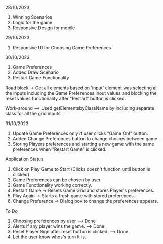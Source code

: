 28/10/2023

1. Winning Scenarios
2. Logic for the game
3. Responsive Design for mobile

29/10/2023

1. Responsive UI for Choosing Game Preferences

30/10/2023

1. Game Preferences
2. Added Draw Scenario
3. Restart Game Functionality

Road block -> Get all elements based on 'input' element was selecting all the inputs including the Game Preferences inout values and blocking the reset values functionality after "Restart" button is clicked.

Work-around --> Used getElementsbyClassName by including separate class for all the grid inputs.

31/10/2023

1. Update Game Preferences only if user clicks "Game On!" button.
2. Added Change Preferences button to change choices between game.
3. Storing Players preferences and starting a new game with the same preferences when "Restart Game" is clicked.

Application Status

1. Click on Play Game to Start (Clicks doesn't function until button is clicked)
2. Game Preferences can be chosen by user.
3. Game Functionality working correctly.
4. Restart Game -> Resets Game Grid and stores Player's preferences.
5. Play Again -> Starts a fresh game with stored preferences.
6. Change Preference -> Dialog box to change the preferences appears.

To Do

1. Choosing preferences by user --> Done
2. Alerts if any player wins the game. --> Done
3. Reset Player Sign after reset button is clicked. --> Done.
4. Let the user know whos's turn it is.
